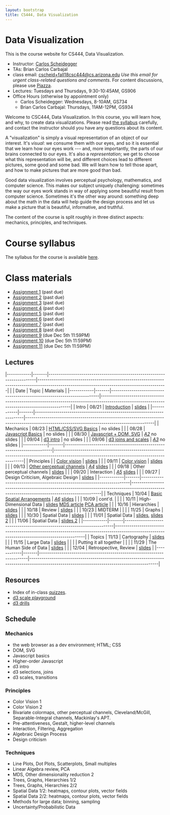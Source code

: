 ```yaml
---
layout: bootstrap
title: CS444, Data Visualization
---
```


# Data Visualization

This is the course website for CS444, Data Visualization.

* Instructor: [Carlos Scheidegger](http://cscheid.net)
* TAs: Brian Carlos Carbajal
* class email:
  [cscheid+fall18csc444@cs.arizona.edu](mailto:cscheid+fall18csc444@cs.arizona.edu)
  *Use this email for urgent class-related questions and
  comments*. For content
  discussions, please use [Piazza](https://piazza.com/arizona/fall2018/csc444/home).
* Lectures: Tuesdays and Thursdays, 9:30-10:45AM, GS906
* Office Hours (otherwise by appointment only)
  * Carlos Scheidegger: Wednesdays, 8-10AM, GS734
  * Brian Carlos Carbajal: Thursdays, 11AM-12PM, GS934

Welcome to CSC444, Data Visualization. In this course, you will learn
how, and why, to create data visualizations.  Please read
[the syllabus](syllabus.html) carefully, and contact the instructor
should you have any questions about its content.

A "visualization" is simply a visual representation of an object of
our interest. It's *visual*: we consume them with our eyes, and so it
is essential that we learn how our eyes work --- and, more importantly,
the parts of our brains connected to our eyes. It's also a
*representation*; we get to choose what this representation will be,
and different choices lead to different pictures, some good and some
bad. We will learn how to tell those apart, and how to make pictures
that are more good than bad.

Good data visualization involves perceptual
psychology, mathematics, and computer science. This makes our subject
uniquely challenging: sometimes the way our eyes work stands in
way of applying some beautiful result from computer science. Sometimes
it's the other way around: something deep about the math in the data
will help guide the design process and let us make a picture that is beautiful,
informative, and truthful.

The content of the course is split roughly in three distinct aspects:
mechanics, principles, and techniques.


# Course syllabus

The syllabus for the course is available [here](syllabus.html).

# Class materials

* [Assignment 1](assignment_1.html) (past due)
* [Assignment 2](assignment_2.html) (past due)
* [Assignment 3](assignment_3.html) (past due)
* [Assignment 4](assignment_4.html) (past due)
* [Assignment 5](assignment_5.html) (past due)
* [Assignment 6](assignment_6.html) (past due)
* [Assignment 7](assignment_7.html) (past due)
* [Assignment 8](assignment_8.html) (past due)
* [Assignment 9](assignment_9.html) (due Dec 5th 11:59PM)
* [Assignment 10](assignment_10.html) (due Dec 5th 11:59PM)
* [Assignment 11](assignment_11.html) (due Dec 5th 11:59PM)

## Lectures

|------------|-------|------------------------------------------------------------------------|---------------------------------------------------------------------------------------------------------------------------------------------|
|            | Date  | Topic                                                                  | Materials                                                                                                                                   |
|------------|-------|------------------------------------------------------------------------|---------------------------------------------------------------------------------------------------------------------------------------------|
| Intro      | 08/21 | [Introduction](lectures/lecture1.html)                                 | [slides](slides/lecture-1.pdf)                                                                                                              |
|------------|-------|------------------------------------------------------------------------|---------------------------------------------------------------------------------------------------------------------------------------------|
| Mechanics  | 08/23 | [HTML/CSS/SVG Basics](lectures/lecture2.html)                          | no slides                                                                                                                                   |
|            | 08/28 | [Javascript Basics](lectures/lecture3.html)                            | no slides                                                                                                                                   |
|            | 08/30 | [Javascript + DOM, SVG](lectures/lecture4.html)                        | *[A2](assignment_2.html)* no slides                                                                                                         |
|            | 09/04 | [d3 intro](lectures/lecture5.html)                                     | no slides                                                                                                                                   |
|            | 09/06 | [d3 joins and scales](lectures/lecture6.html)                          | *[A3](assignment_3.html)* no slides                                                                                                         |
|------------|-------|------------------------------------------------------------------------|---------------------------------------------------------------------------------------------------------------------------------------------|
| Principles |       | [Color vision](lectures/lecture7.html)                                 | [slides](slides/color-fal18-csc444.pdf)                                                                                                     |
|            | 09/11 | [Color vision](lectures/lecture7.html)                                 | [slides](slides/color-2-fal18-csc444.pdf)                                                                                                   |
|            | 09/13 | [Other perceptual channels](lectures/lecture9.html)                    | *[A4](assignment_4.html)* [slides](slides/Other%20Channels%201.pdf)                                                                         |
|            | 09/18 | Other perceptual channels                                              | [slides](slides/other-channels-2-fal18-csc444.pdf)                                                                                          |
|            | 09/20 | Interaction                                                            | *[A5](assignment_5.html)* [slides](slides/interaction-fal18-csc444.pdf)                                                                     |
|            | 09/27 | Design Criticism, Algebraic Design                                     | [slides](slides/algebraic_design.pdf)                                                                                                       |
|------------|-------|------------------------------------------------------------------------|---------------------------------------------------------------------------------------------------------------------------------------------|
| Techniques | 10/04 | [Basic Spatial Arrangements](lectures/basic_spatial_arrangements.html) | *[A6](assignment_6.html)* [slides](slides/basic%20spatial%20arrangements.pdf)                                                               |
|            | 10/09 | cont'd.                                                                |                                                                                                                                             |
|            | 10/11 | High-Dimensional Data                                                  | [slides](slides/Dimensionality%20Reduction.pdf) [MDS article](/writing/data_science/mds.html) [PCA article](/writing/data_science/mds.html) |
|            | 10/16 | Hierarchies                                                            | [slides](slides/Hierarchies.pdf)                                                                                                            |
|            | 10/18 | Review                                                                 | [slides](slides/midterm-review-csc444-fal18.pdf)                                                                                            |
|            | 10/23 | MIDTERM                                                                |                                                                                                                                             |
|            | 11/25 | Graphs                                                                 | [slides](slides/graphs-fal18-csc444.pdf)                                                                                                    |
|            | 10/30 | Spatial Data                                                           | [slides](slides/spatial_data.pdf)                                                                                                           |
|            | 11/01 | Spatial Data                                                           | [slides](slides/spatial_data.pdf), [slides 2](slides/spatial_data_2.pdf)                                                                    |
|            | 11/06 | Spatial Data                                                           | [slides 2](slides/spatial_data_2.pdf)                                                                                                       |
|------------|-------|------------------------------------------------------------------------|---------------------------------------------------------------------------------------------------------------------------------------------|
| Topics     | 11/13 | Cartography                                                            | [slides](slides/cartography.pdf)                                                                                                            |
|            | 11/15 | Large Data                                                             | [slides](slides/large%20data.pdf)                                                                                                           |
|            |       | Putting it all together                                                |                                                                                                                                             |
|            | 11/29 | The Human Side of Data                                                 | [slides](slides/human-side-of-data-fal18-csc444.pdf)                                                                                        |
|            | 12/04 | Retrospective, Review                                                  | [slides](slides/retrospective.pdf)                                                                                                          |
|------------|-------|------------------------------------------------------------------------|---------------------------------------------------------------------------------------------------------------------------------------------|

## Resources

* Index of in-class [quizzes](quizzes/).
* [d3 scale playground](/projects/d3-scale-playground)
* [d3 drills](/projects/d3-drills/)

## Schedule

### Mechanics

* the web browser as a dev environment; HTML; CSS
* DOM, SVG
* Javascript basics
* Higher-order Javascript
* d3 intro
* d3 selections, joins
* d3 scales, transitions

### Principles

* Color Vision 1
* Color Vision 2
* Bivariate colormaps, other perceptual channels,
  Cleveland/McGill, Separable-Integral channels, Mackinlay's APT.
* Pre-attentiveness, Gestalt, higher-level channels
* Interaction, Filtering, Aggregation
* Algebraic Design Process
* Design criticism

### Techniques

* Line Plots, Dot Plots, Scatterplots, Small multiples
* Linear Algebra review, PCA							
* MDS, Other dimensionality reduction 2
* Trees, Graphs, Hierarchies 1/2
* Trees, Graphs, Hierarchies 2/2
* Spatial Data 1/2: heatmaps, contour plots, vector fields
* Spatial Data 2/2: heatmaps, contour plots, vector fields
* Methods for large data; binning, sampling
* Uncertainty/Probabilistic Data

<!-- ## Planned material -->

<!-- ### Mechanics -->

<!-- * [Week 2, HTML/CSS/SVG Basics (spr 2015 material)](../../spr15/cs444/lectures/week2.html). -->
<!-- * [Week 3, JavaScript Basics (spr 2015 material)](../../spr15/cs444/lectures/week3.html). -->
<!-- * [Week 3b, JavaScript for simple visualizations (spr 2015 material)](../../spr15/cs444/lectures/week3b.html). -->
<!-- * [Week 4, Odds and Ends (spr 2015 material)](../../spr15/cs444/lectures/week4.html): JavaScript Events, AJAX, HTTP. -->
<!-- * [Week 4b, Introduction to d3 (spr 2015 material)](../../spr15/cs444/lectures/week4b.html) -->
<!-- * [Week 5, d3 selections and joins (spr 2015 material)](../../spr15/cs444/lectures/week5.html) -->

<!-- ### Principles -->

<!-- * [Principles: Color (spr 2015 material)](../../spr15/cs444/lectures/week6b.html). -->
<!-- * [Principles: Other Channels (spr 2015 material)](../../spr15/cs444/lectures/week7b.html). -->
<!-- * [Principles: Preattentiveness, Gestalt (spr 2015 material)](../../spr15/cs444/lectures/week8.html). -->
<!-- * [Principles: Interaction, Filtering, Aggregation (spr 2015 material)](../../spr15/cs444/lectures/week8b.html). -->
